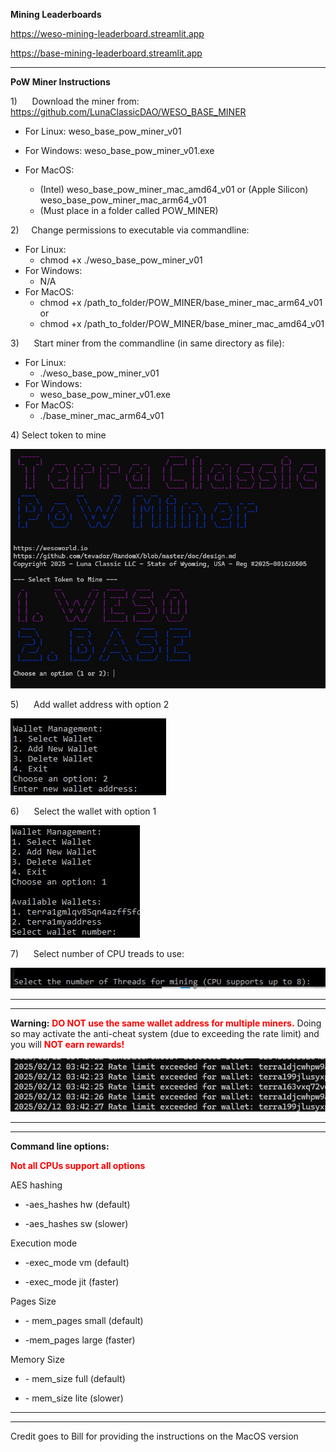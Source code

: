 **Mining Leaderboards**

https://weso-mining-leaderboard.streamlit.app

https://base-mining-leaderboard.streamlit.app

---

**PoW Miner Instructions**

1)      Download the miner from: https://github.com/LunaClassicDAO/WESO_BASE_MINER

-   For Linux: weso_base_pow_miner_v01

-   For Windows: weso_base_pow_miner_v01.exe

-   For MacOS: 
     - (Intel) weso_base_pow_miner_mac_amd64_v01 or (Apple Silicon) weso_base_pow_miner_mac_arm64_v01 
     - (Must place in a folder called POW_MINER)

2)      Change permissions to executable via commandline:
-   For Linux:
     -   chmod +x ./weso_base_pow_miner_v01
-   For Windows:
     -   N/A
-   For MacOS:
     -  chmod +x /path_to_folder/POW_MINER/base_miner_mac_arm64_v01 or
     -  chmod +x /path_to_folder/POW_MINER/base_miner_mac_amd64_v01

3)      Start miner from the commandline (in same directory as file):

-   For Linux:
     - ./weso_base_pow_miner_v01
-   For Windows:
     - weso_base_pow_miner_v01.exe
-   For MacOS:
     - ./base_miner_mac_arm64_v01

4) Select token to mine

![](/images/token.jpg)

5)      Add wallet address with option 2

![](/images/add.jpg)

6)      Select the wallet with option 1

![](/images/wallet.jpg)

7)      Select number of CPU treads to use:  

![](/images/threads.jpg)

---
---

**Warning:** <font color="red"> **DO NOT use the same wallet address for multiple miners.** </font>Doing so may activate the anti-cheat system (due to exceeding the rate limit) and you will  <font color="red">**NOT earn rewards!** </font>

![](/images/exceeded.jpg)

---
---

**Command line options:**

<font color="red">**Not all CPUs support all options**</font>

AES hashing

-   \-aes\_hashes hw (default)

-   \-aes\_hashes sw (slower)

Execution mode

-   \-exec\_mode vm (default)

-   \-exec\_mode jit (faster)

Pages Size

-   \- mem\_pages small (default)

-   \-mem\_pages large (faster)

Memory Size

-   \- mem\_size full (default)

- \- mem\_size lite (slower)

---
---

Credit goes to Bill for providing the instructions on the MacOS version

